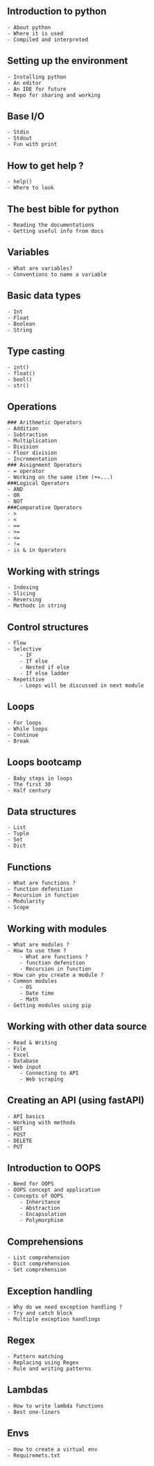 ## Introduction to python
	- About python
	- Where it is used 
	- Compiled and interpreted
## Setting up the environment
	- Installing python
	- An editor
	- An IDE for future
	- Repo for sharing and working
## Base I/O
	- Stdin 
	- Stdout
	- Fun with print
## How to get help ?
	- help()
	- Where to look 
## The best bible for python
	- Reading the documentations
	- Getting useful info from docs
## Variables
	- What are variables?
	- Conventions to name a variable
## Basic data types
	- Int
	- Float
	- Boolean
	- String
## Type casting
	- int()
	- float()
	- bool()
	- str()
## Operations
	### Arithmetic Operators
	- Addition
	- Subtraction
	- Multiplication
	- Division
	- Floor division
	- Incrementation
	### Assignment Operators
	- = operator
	- Working on the same item (+=...)
	###Logical Operators
	- AND
	- OR 
	- NOT
	###Comparative Operators
	- >
	- <
	- ==
	- >=
	- <=
	- !=
	- is & in Operators
## Working with strings
	- Indexing
	- Slicing
	- Reversing
	- Methods in string
## Control structures
	- Flow
	- Selective
		- IF
		- If else
		- Nested if else
		- If else ladder
	- Repetitive
		- Loops will be discussed in next module
## Loops
	- For loops
	- While loops
	- Continue
	- Break
## Loops bootcamp
	- Baby steps in loops
	- The first 30
	- Half century
## Data structures
	- List
	- Tuple
	- Set
	- Dict
## Functions
	- What are functions ?
	- function defenition
	- Recursion in function
	- Modularity
	- Scope
## Working with modules
	- What are modules ?
	- How to use them ?
		- What are functions ?
		- function defenition
		- Recursion in function
	- How can you create a module ?
	- Common modules
		- OS
		- Date time
		- Math
	- Getting modules using pip
## Working with other data source
	- Read & Writing 
	- File
	- Excel
	- Database
	- Web input
		- Connecting to API
		- Web scraping
## Creating an API (using fastAPI)
	- API basics
	- Working with methods
	- GET
	- POST
	- DELETE
	- PUT
## Introduction to OOPS
	- Need for OOPS
	- OOPS concept and application
	- Concepts of OOPS
		- Inheritance
		- Abstraction
		- Encapsulation
		- Polymorphism
## Comprehensions
	- List comprehension
	- Dict comprehension
	- Set comprehension
## Exception handling
	- Why do we need exception handling ?
	- Try and catch block
	- Multiple exception handlings
## Regex
	- Pattern matching
	- Replacing using Regex
	- Rule and writing patterns
## Lambdas
	- How to write lambda functions
	- Best one-liners
## Envs
	- How to create a virtual env
	- Requiremets.txt


